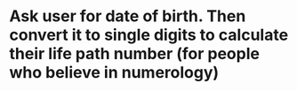 # Ask user for date of birth. Then convert it to single digits to calculate their life path number (for people who believe in numerology)
